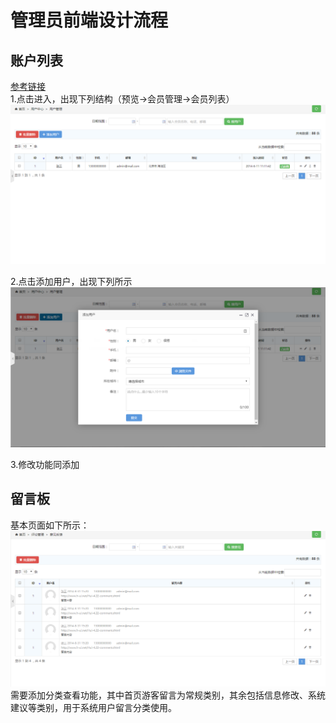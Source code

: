 # 管理员前端设计流程

## 账户列表
<a href="http://www.cssmoban.com/cssthemes/7528.shtml">参考链接</a>  
1.点击进入，出现下列结构（预览->会员管理->会员列表）
<img src="pics/admin/账户列表-1.png">

2.点击添加用户，出现下列所示
<img src="pics/admin/账户列表-2.png">

3.修改功能同添加

## 留言板
基本页面如下所示：  
<img src="pics/admin/留言板.png">
需要添加分类查看功能，其中首页游客留言为常规类别，其余包括信息修改、系统建议等类别，用于系统用户留言分类使用。
